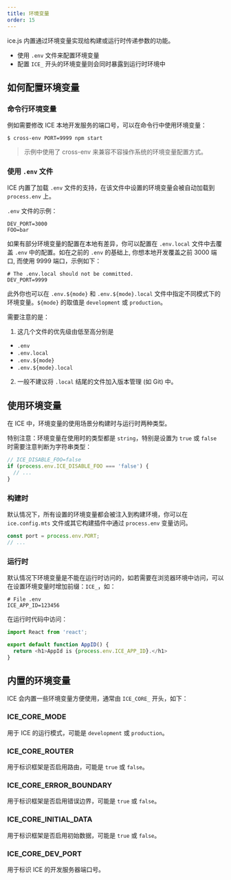 ```yaml
---
title: 环境变量
order: 15
---
```


ice.js 内置通过环境变量实现给构建或运行时传递参数的功能。

- 使用 `.env` 文件来配置环境变量
- 配置 `ICE_` 开头的环境变量则会同时暴露到运行时环境中

## 如何配置环境变量

### 命令行环境变量

例如需要修改 ICE 本地开发服务的端口号，可以在命令行中使用环境变量：

```shell
$ cross-env PORT=9999 npm start
```

> 示例中使用了 cross-env 来兼容不容操作系统的环境变量配置方式。

### 使用 `.env` 文件

ICE 内置了加载 `.env` 文件的支持，在该文件中设置的环境变量会被自动加载到 `process.env` 上。

`.env` 文件的示例：

```shell
DEV_PORT=3000
FOO=bar
```

如果有部分环境变量的配置在本地有差异，你可以配置在 `.env.local` 文件中去覆盖 `.env` 中的配置。如在之前的 `.env` 的基础上, 你想本地开发覆盖之前 3000 端口, 而使用 9999 端口，示例如下：

```shell
# The .env.local should not be committed.
DEV_PORT=9999
```

此外你也可以在 `.env.${mode}` 和 `.env.${mode}.local` 文件中指定不同模式下的环境变量。`${mode}` 的取值是 `development` 或 `production`。

需要注意的是：

1. 这几个文件的优先级由低至高分别是

- `.env`
- `.env.local`
- `.env.${mode}`
- `.env.${mode}.local`

2. 一般不建议将 `.local` 结尾的文件加入版本管理 (如 Git) 中。

## 使用环境变量

在 ICE 中，环境变量的使用场景分构建时与运行时两种类型。

特别注意：环境变量在使用时的类型都是 `string`，特别是设置为 `true` 或 `false` 时需要注意判断为字符串类型：

```js
// ICE_DISABLE_FOO=false
if (process.env.ICE_DISABLE_FOO === 'false') {
  // ...
}
```

### 构建时

默认情况下，所有设置的环境变量都会被注入到构建环境，你可以在 `ice.config.mts` 文件或其它构建插件中通过 `process.env` 变量访问。

```js
const port = process.env.PORT;
// ...
```

### 运行时

默认情况下环境变量是不能在运行时访问的，如若需要在浏览器环境中访问，可以在设置环境变量时增加前缀：`ICE_`，如：

```shell
# File .env
ICE_APP_ID=123456
```

在运行时代码中访问：

```js
import React from 'react';

export default function AppID() {
  return <h1>AppId is {process.env.ICE_APP_ID}.</h1>
}
```

## 内置的环境变量

ICE 会内置一些环境变量方便使用，通常由 `ICE_CORE_` 开头，如下：

### ICE_CORE_MODE

用于 ICE 的运行模式，可能是 `development` 或 `production`。

### ICE_CORE_ROUTER

用于标识框架是否启用路由，可能是 `true` 或 `false`。

### ICE_CORE_ERROR_BOUNDARY

用于标识框架是否启用错误边界，可能是 `true` 或 `false`。

### ICE_CORE_INITIAL_DATA

用于标识框架是否启用初始数据，可能是 `true` 或 `false`。

### ICE_CORE_DEV_PORT

用于标识 ICE 的开发服务器端口号。
